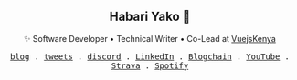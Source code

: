 <div align="center">
  <h2>Habari Yako 👋</h2>
  </div>

<div align="center">
  
✨ Software Developer  • Technical Writer  • Co-Lead at [VuejsKenya](https://twitter.com/kenyavue)
  
 </div>

<p align="center">
  <samp>
    <a href="https://johnphilip.dev/blog">blog</a> .
    <a href="https://www.twitter.com/amjohnphilip">tweets</a> .
    <a href="https://discordapp.com/users/Johnphilip#5036">discord</a> .
    <a href="https://www.linkedin.com/in/amjohnphilip">LinkedIn</a> .
    <a href="https://blogchain.app/id/john">Blogchain</a> .
    <a href="https://www.youtube.com/@dxphilo">YouTube</a> .
    <a href="https://www.strava.com/athletes/107180498">Strava</a> .
    <a href="https://open.spotify.com/user/31uffwl7lnb4c25eummff3sbyoyu">Spotify</a>
  </samp>
</p>
